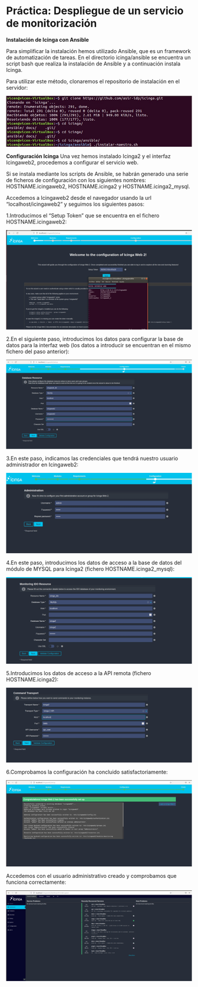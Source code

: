 # Práctica: Despliegue de un servicio de monitorización

**Instalación de Icinga con Ansible**

Para simplificar la instalación hemos utilizado Ansible, que es un framework de automatización de tareas. En el directorio icinga/ansible se encuentra un script bash que realiza la instalación de Ansible y a continuación instala Icinga.

Para utilizar este método, clonaremos el repositorio de instalación en el servidor:

 ![Captura1](capturas/1.jpeg)

**Configuración Icinga**
Una vez hemos instalado Icinga2 y el interfaz Icingaweb2, procedemos a configurar el servicio web.

Si se instala mediante los scripts de Ansible, se habrán generado una serie de ficheros de configuración con los siguientes nombres: HOSTNAME.icingaweb2, HOSTNAME.icinga2 y HOSTNAME.icinga2_mysql.

Accedemos a Icingaweb2 desde el navegador usando la url “localhost/icingaweb2” y seguimos los siguientes pasos:

1.Introducimos el “Setup Token” que se encuentra en el fichero HOSTNAME.icingaweb2:

![Captura2](capturas/2.jpeg)

2.En el siguiente paso, introducimos los datos para configurar la base de datos para la interfaz web (los datos a introducir se encuentran en el mismo fichero del paso anterior):

![Captura3](capturas/3.jpeg)

3.En este paso, indicamos las credenciales que tendrá nuestro usuario administrador en Icingaweb2:

![Captura3](capturas/4.jpeg)

4.En este paso, introducimos los datos de acceso a la base de datos del módulo de MYSQL para Icinga2 (fichero HOSTNAME.icinga2_mysql):

![Captura3](capturas/5.jpeg)

5.Introducimos los datos de acceso a la API remota (fichero HOSTNAME.icinga2):

![Captura3](capturas/6.jpeg)

6.Comprobamos la configuración ha concluido satisfactoriamente:

![Captura3](capturas/7.jpeg)

Accedemos con el usuario administrativo creado y comprobamos que funciona correctamente:

![Captura3](capturas/8.jpeg)